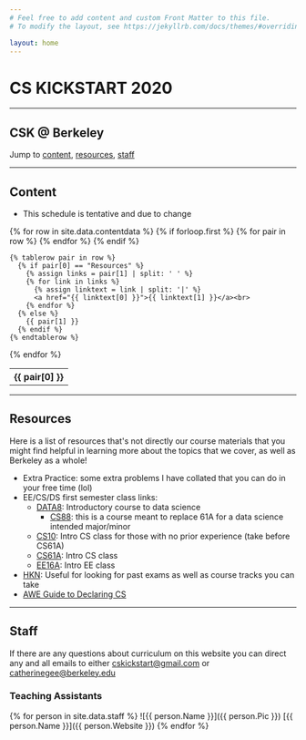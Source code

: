 ```yaml
---
# Feel free to add content and custom Front Matter to this file.
# To modify the layout, see https://jekyllrb.com/docs/themes/#overriding-theme-defaults

layout: home
---
```

#  CS KICKSTART 2020
---

## CSK @ Berkeley
Jump to <a href="#CONTENT">content</a>, <a href="#RESOURCES">resources</a>, <a href="#STAFF">staff</a>

---
<a id="CONTENT"></a>
## Content
- This schedule is tentative and due to change

<table>
  {% for row in site.data.contentdata %}
    {% if forloop.first %}
    <tr>
      {% for pair in row %}
        <th>{{ pair[0] }}</th>
      {% endfor %}
    </tr>
    {% endif %}

    {% tablerow pair in row %}
      {% if pair[0] == "Resources" %}
        {% assign links = pair[1] | split: ' ' %}
        {% for link in links %}
          {% assign linktext = link | split: '|' %}
          <a href="{{ linktext[0] }}">{{ linktext[1] }}</a><br>
        {% endfor %}
      {% else %}
        {{ pair[1] }}
      {% endif %}
    {% endtablerow %}
  {% endfor %}
</table>

---
<a id="RESOURCES"></a>
## Resources
Here is a list of resources that's not directly our course materials that you might find helpful in learning more about the topics that we cover, as well as Berkeley as a whole!
- Extra Practice: some extra problems I have collated that you can do in your free time (lol)
- EE/CS/DS first semester class links:
    - [DATA8](data8.org): Introductory course to data science
        - [CS88](https://cs88-website.github.io/): this is a course meant to replace 61A for a data science intended major/minor
    - [CS10](https://cs10.org/): Intro CS class for those with no prior experience (take before CS61A)
    - [CS61A](https://cs61a.org/): Intro CS class
    - [EE16A](http://inst.eecs.berkeley.edu/~ee16a/): Intro EE class
- [HKN](https://hkn.eecs.berkeley.edu/): Useful for looking for past exams as well as course tracks you can take
- [AWE Guide to Declaring CS](https://awe.berkeley.edu/2020/04/23/guide-to-declaring-cs/)

---
<a id= "STAFF"></a>
## Staff
If there are any questions about curriculum on this website you can direct any and all emails to either [cskickstart@gmail.com](mailto:cskickstart@gmail.com) or [catherinegee@berkeley.edu](mailto:catherinegee@berkeley.edu)

### Teaching Assistants
{% for person in site.data.staff %}
![{{ person.Name }}]({{ person.Pic }})
[{{ person.Name }}]({{ person.Website }})
{% endfor %}
